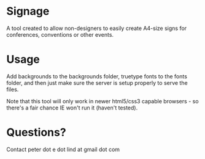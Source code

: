 Signage
=======
A tool created to allow non-designers to easily create A4-size signs for conferences, conventions or other events.

Usage
=====
Add backgrounds to the backgrounds folder, truetype fonts to the fonts folder, and then just make sure the server is setup properly to serve the files.

Note that this tool will only work in newer html5/css3 capable browsers - so there's a fair chance IE won't run it (haven't tested).

Questions?
==========
Contact peter dot e dot lind at gmail dot com
